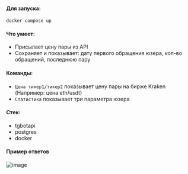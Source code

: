 #### Для запуска:
`docker compose up`

#### Что умеет:
- Присылает цену пары из API
- Сохраняет и показывает: дату первого обращения юзера, кол-во обращений, последнюю пару

#### Команды:
- `Цена тикер1/тикер2` показывает цену пары на бирже Kraken (Например: цена eth/usdt)
- `Статистика` показывает три параметра юзера

#### Стек:
- tgbotapi
- postgres
- docker

#### Пример ответов
![image](https://github.com/kalpovskii/tg-bot/assets/64479736/eb77d52a-836c-46da-9567-99334fc8d53e)
